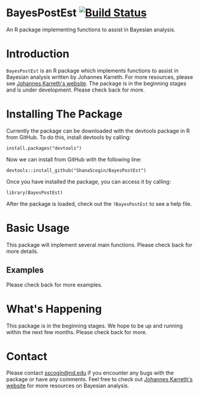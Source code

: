 # BayesPostEst [![Build Status](https://travis-ci.com/ShanaScogin/BayesPostEst.svg?branch=master)](https://travis-ci.com/ShanaScogin/BayesPostEst)
An R package implementing functions to assist in Bayesian analysis.

# Introduction
`BayesPostEst` is an R package which implements functions to assist in Bayesian analysis written by Johannes Karreth. For more resources, please see [Johannes Karreth's website](http://www.jkarreth.net/index.html). The package is in the beginning stages and is under development. Please check back for more.

# Installing The Package
Currently the package can be downloaded with the devtools package in R from GitHub. To do this, install devtools by calling:

```
install.packages("devtools")
```

Now we can install from GitHub with the following line:

```
devtools::install_github("ShanaScogin/BayesPostEst")
```

Once you have installed the package, you can access it by calling:

```
library(BayesPostEst)
```
After the package is loaded, check out the `?BayesPostEst` to see a help file. 

# Basic Usage
This package will implement several main functions. Please check back for more details.

## Examples
Please check back for more examples.

# What's Happening
This package is in the beginning stages. We hope to be up and running within the next few months. Please check back for more.

# Contact
Please contact sscogin@nd.edu if you encounter any bugs with the package or have any comments. Feel free to check out [Johannes Karreth's website](http://www.jkarreth.net/index.html) for more resources on Bayesian analysis. 